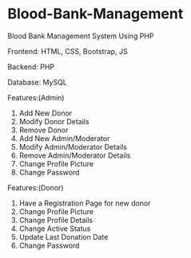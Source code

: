 # Blood-Bank-Management
Blood Bank Management System Using PHP


Frontend: HTML, CSS,  Bootstrap, JS

Backend: PHP

Database: MySQL

Features:(Admin)
1. Add New Donor
2. Modify Donor Details
3. Remove Donor
4. Add New Admin/Moderator
5. Modify Admin/Moderator Details
6. Remove Admin/Moderator Details
7. Change Profile Picture
8. Change Password


Features:(Donor)
1. Have a Registration Page for new donor
2. Change Profile Picture
3. Change Profile Details
4. Change Active Status
5. Update Last Donation Date
6. Change Password
